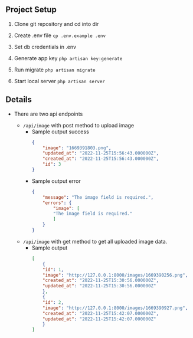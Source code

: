 ## Project Setup

1. Clone git repository and cd into dir

2. Create .env file
   `cp .env.example .env`

3. Set db credentials in .env

4. Generate app key
   `php artisan key:generate`

5. Run migrate
   `php artisan migrate`

6. Start local server
   `php artisan server`


## Details

- There are two api endpoints

    - `/api/image` with post method to upload image
        - Sample output success
            ```json
            {
                "image": "1669391803.png",
                "updated_at": "2022-11-25T15:56:43.000000Z",
                "created_at": "2022-11-25T15:56:43.000000Z",
                "id": 3
            }
            ```
        - Sample output error
            ```json
            {
                "message": "The image field is required.",
                "errors": {
                    "image": [
                    "The image field is required."
                    ]
                }
            }
            ```
    - `/api/image` with get method to get all uploaded image data.
        - Sample output
            ```json
            [
                {
                "id": 1,
                "image": "http://127.0.0.1:8000/images/1669390256.png",
                "created_at": "2022-11-25T15:30:56.000000Z",
                "updated_at": "2022-11-25T15:30:56.000000Z"
                },
                {
                "id": 2,
                "image": "http://127.0.0.1:8000/images/1669390927.png",
                "created_at": "2022-11-25T15:42:07.000000Z",
                "updated_at": "2022-11-25T15:42:07.000000Z"
                }
            ]
            ```
